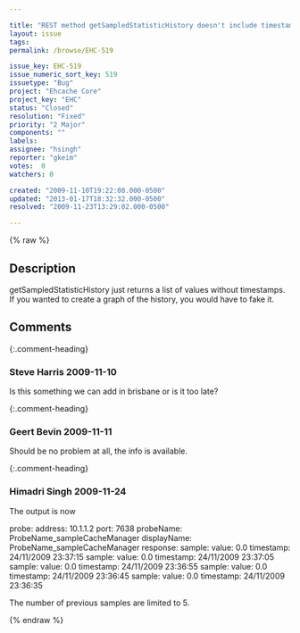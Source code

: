 ```yaml
---

title: "REST method getSampledStatisticHistory doesn't include timestamp"
layout: issue
tags: 
permalink: /browse/EHC-519

issue_key: EHC-519
issue_numeric_sort_key: 519
issuetype: "Bug"
project: "Ehcache Core"
project_key: "EHC"
status: "Closed"
resolution: "Fixed"
priority: "2 Major"
components: ""
labels: 
assignee: "hsingh"
reporter: "gkeim"
votes:  0
watchers: 0

created: "2009-11-10T19:22:08.000-0500"
updated: "2013-01-17T18:32:32.000-0500"
resolved: "2009-11-23T13:29:02.000-0500"

---
```




{% raw %}



## Description

<div markdown="1" class="description">

getSampledStatisticHistory just returns a list of values without timestamps. If you wanted to create a graph of the history, you would have to fake it.



</div>

## Comments


{:.comment-heading}
### **Steve Harris** <span class="date">2009-11-10</span>

<div markdown="1" class="comment">

Is this something we can add in brisbane or is it too late?

</div>


{:.comment-heading}
### **Geert Bevin** <span class="date">2009-11-11</span>

<div markdown="1" class="comment">

Should be no problem at all, the info is available.

</div>


{:.comment-heading}
### **Himadri Singh** <span class="date">2009-11-24</span>

<div markdown="1" class="comment">

The output is now 

probe:
    address: 10.1.1.2
    port: 7638
    probeName: ProbeName_sampleCacheManager
    displayName: ProbeName_sampleCacheManager
    response:
        sample:
            value: 0.0
            timestamp: 24/11/2009 23:37:15
        sample:
            value: 0.0
            timestamp: 24/11/2009 23:37:05
        sample:
            value: 0.0
            timestamp: 24/11/2009 23:36:55
        sample:
            value: 0.0
            timestamp: 24/11/2009 23:36:45
        sample:
            value: 0.0
            timestamp: 24/11/2009 23:36:35

The number of previous samples are limited to 5.

</div>



{% endraw %}
